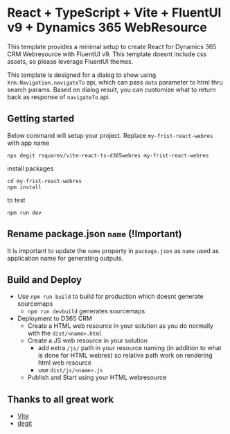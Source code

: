 # React + TypeScript + Vite + FluentUI v9 + Dynamics 365 WebResource

This template provides a minimal setup to create React for Dynamics 365 CRM Webresource with FluentUI v9. This template doesnt include css assets, so please leverage FluentUI themes.

This template is designed for a dialog to show using `Xrm.Navigation.navigateTo` api, which can pass `data` parameter to html thru search params. Based on dialog result, you can customize what to return back as response of `navigateTo` api.

## Getting started
Below command will setup your project. Replace `my-frist-react-webres` with app name
``` 
npx degit rsquarev/vite-react-ts-d365webres my-frist-react-webres
```
install packages
```
cd my-frist-react-webres
npm install
```
to test
```
npm run dev
```
## Rename package.json `name` (!Important)
It is important to update the `name` property in `package.json` as `name` used as application name for generating outputs.

## Build and Deploy
- Use `npm run build` to build for production which doesnt generate sourcemaps
  - `npm run devbuild` generates sourcemaps
- Deployment to D365 CRM
  - Create a HTML web resource in your solution as you do normally with the `dist/<name>.html`
  - Create a JS web resource in your solution
    - add extra `/js/` path in your resource naming (in addition to what is done for HTML webres) so relative path work on rendering html web resource
    - use `dist/js/<name>.js`
  - Publish and Start using your HTML webresource

## Thanks to all great work
- [Vite](https://vitejs.dev/)
- [degit](https://github.com/Rich-Harris/degit)
